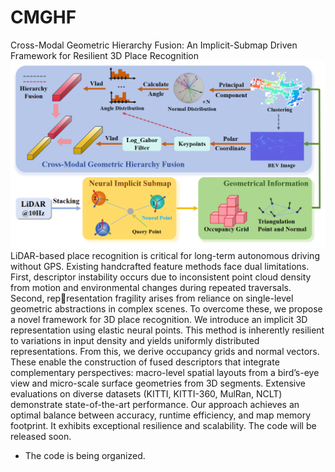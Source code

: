 # CMGHF
Cross-Modal Geometric Hierarchy Fusion: An Implicit-Submap Driven Framework for Resilient 3D Place Recognition
![](1.png)
LiDAR-based place recognition is critical for long-term autonomous driving without GPS. Existing handcrafted feature methods face dual limitations. First, descriptor instability occurs due to inconsistent point cloud density from motion and environmental changes during repeated traversals. Second, representation fragility arises from reliance on single-level geometric abstractions in complex scenes. To overcome these, we propose a novel framework for 3D place recognition. We introduce an implicit 3D representation using elastic neural points. This method is inherently resilient to variations in input density and yields uniformly distributed representations. From this, we derive occupancy grids and normal vectors. These enable the construction of fused descriptors that integrate complementary perspectives: macro-level spatial layouts from a bird’s-eye view and micro-scale surface geometries from 3D segments. Extensive evaluations on diverse datasets (KITTI, KITTI-360, MulRan, NCLT) demonstrate state-of-the-art performance. Our approach achieves an optimal balance between accuracy, runtime efficiency, and map memory footprint. It exhibits exceptional resilience and scalability. The code will be released soon.
* The code is being organized.
